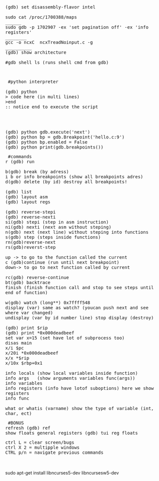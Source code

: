 <pre style="white-space: pre-wrap;">
(gdb) set disassembly-flavor intel

sudo cat /proc/1700388/maps
______
sudo gdb -p 1702907 -ex 'set pagination off' -ex 'info registers'
________
gcc -o ncxC  ncxTreadNoinput.c -g 
__________
(gdb) show architecture

#gdb shell ls (runs shell cmd from gdb)
</pre>
<br>

<pre style="white-space: pre-wrap;"> #python interpreter

(gdb) python
> code here (in multi lines)
>end
:: notice end to execute the script

<br>

(gdb) python gdb.execute('next')
(gdb) python bp = gdb.Breakpoint('hello.c:9')
(gdb) python bp.enabled = False
(gdb) python print(gdb.breakpoints())
</pre>

<pre style="white-space: pre-wrap;"> #commands
r (gdb) run

b(gdb) break (by adress)
i b or info breakpoints (show all breakpoints adres)
d(gdb) delete (by id) destroy all breakpoints!

(gdb) list
(gdb) layout asm
(gdb) layout regs

(gdb) reverse-stepi
(gdb) reverse-nexti
si(gdb) stepi (step in asm instruction)
ni(gdb) nexti (next asm without steping)
n(gdb) next (next line) without steping into functions
s(gdb) step (steps inside functions)
rn(gdb)reverse-next
rs(gdb)reverst-step

up -> to go to the function called the current
c (gdb)continue (run until next breakpoint)
down-> to go to next function called by current

rc(gdb) reverse-continue
bt(gdb) backtrace
finish (finish function call and stop to see steps until end of function)

w(gdb) watch (long**) 0x7ffff548
display (var) same as watch? (youcan push next and see where var changed)
undisplay (var by id number line) stop display (destroy)

(gdb) print $rip
(gdb) print *0x000deadbeef
set var x=15 (set have lot of subprocess too)
disas main
x/i $pc
x/20i *0x000deadbeef
x/x *$rip
x/10x $rbp+0x1

info locals (show local variables inside function)
info args   (show arguments variables func(args))
info variables
info registers (info have lotof suboptions) here we show registers
info func

what or whatis (varname) show the type of variable (int, char, ect)
</pre>

<pre style="white-space: pre-wrap;"> #BONUS
refresh (gdb) ref
show floats general registers (gdb) tui reg floats
</pre>
<pre style="white-space: pre-wrap;">
ctrl L = clear screen/bugs
ctrl X 2 = multipple windows
CTRL p/n = navigate previous commands
</pre>
<br>
<br>
sudo apt-get install libncurses5-dev libncursesw5-dev
<br>
